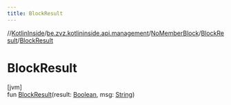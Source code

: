 ```yaml
---
title: BlockResult
---
```

//[KotlinInside](../../../../index.html)/[be.zvz.kotlininside.api.management](../../index.html)/[NoMemberBlock](../index.html)/[BlockResult](index.html)/[BlockResult](-block-result.html)



# BlockResult



[jvm]\
fun [BlockResult](-block-result.html)(result: [Boolean](https://kotlinlang.org/api/latest/jvm/stdlib/kotlin/-boolean/index.html), msg: [String](https://kotlinlang.org/api/latest/jvm/stdlib/kotlin/-string/index.html))




